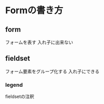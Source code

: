 # Formの書き方 #

## form ##
フォームを表す
入れ子に出来ない

## fieldset ##
フォーム要素をグループ化する
入れ子にできる

### legend ###
 fieldsetの注釈
